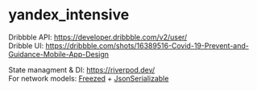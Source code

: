 # yandex_intensive

Dribbble API: https://developer.dribbble.com/v2/user/<br>
Dribble UI: https://dribbble.com/shots/16389516-Covid-19-Prevent-and-Guidance-Mobile-App-Design<br>

State managment & DI: https://riverpod.dev/<br>
For network models: <a href="https://pub.dev/packages/freezed">Freezed</a> + <a href="https://pub.dev/packages/json_serializable">JsonSerializable</a>
